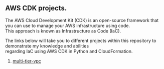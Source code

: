 ## AWS CDK projects.

The AWS Cloud Development Kit (CDK) is an open-source framework that you can use to manage your AWS infrastructure using code.   
This approach is known as Infrastructure as Code (IaC).

The links below will take you to different projects within this repository to demonstrate my knowledge and abilities  
regarding IaC using AWS CDK in Python and CloudFormation.

1. [multi-tier-vpc](./multi-tier-vpc/)  
